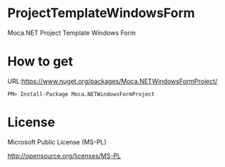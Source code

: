 # ProjectTemplateWindowsForm

Moca.NET Project Template Windows Form

How to get
==========

URL:https://www.nuget.org/packages/Moca.NETWindowsFormProject/
```
PM> Install-Package Moca.NETWindowsFormProject
```

License
=======

Microsoft Public License (MS-PL)

http://opensource.org/licenses/MS-PL
